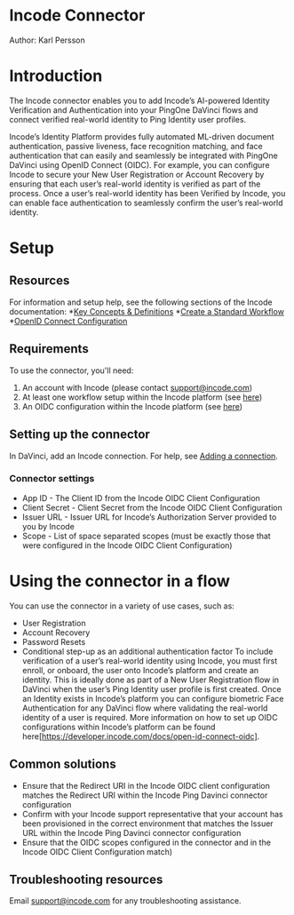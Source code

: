 # Incode Connector

Author: Karl Persson


# Introduction


The Incode connector enables you to add Incode’s AI-powered Identity Verification and Authentication into your PingOne DaVinci flows and connect verified real-world identity to Ping Identity user profiles.
 
Incode’s Identity Platform provides fully automated ML-driven document authentication, passive liveness, face recognition matching, and face authentication that can easily and seamlessly be integrated with PingOne DaVinci using OpenID Connect (OIDC).
For example, you can configure Incode to secure your New User Registration or Account Recovery by ensuring that each user’s real-world identity is verified as part of the process.
Once a user’s real-world identity has been Verified by Incode, you can enable face authentication to seamlessly confirm the user’s real-world identity.

# Setup


## Resources

For information and setup help, see the following sections of the Incode documentation:
*[Key Concepts & Definitions](https://developer.incode.com/docs/key-concepts)
*[Create a Standard Workflow](https://developer.incode.com/docs/create-a-standard-workflow)
*[OpenID Connect Configuration](https://developer.incode.com/docs/open-id-connect-oidc)



## Requirements

To use the connector, you'll need:
 
1. 	An account with Incode (please contact support@incode.com)
2. 	At least one workflow setup within the Incode platform (see [here](https://developer.incode.com/docs/create-a-standard-workflow))
3. 	An OIDC configuration within the Incode platform (see [here](https://developer.incode.com/docs/open-id-connect-oidc))

## Setting up the connector

In DaVinci, add an Incode connection. For help, see [Adding a connection](https://docs.google.com/document/d/1Sc9tD5tn9dl79qOWup0k3eKk5hrNVI8lZPAdm8loeiA/edit#).


### Connector settings

* App ID - The Client ID from the Incode OIDC Client Configuration
* Client Secret - Client Secret from the Incode OIDC Client Configuration
* Issuer URL - Issuer URL for Incode’s Authorization Server provided to you by Incode
* Scope - List of space separated scopes (must be exactly those that were configured in the Incode OIDC Client Configuration)



# Using the connector in a flow

You can use the connector in a variety of use cases, such as:
* User Registration
* Account Recovery
* Password Resets
* Conditional step-up as an additional authentication factor
To include verification of a user’s real-world identity using Incode, you must first enroll, or onboard, the user onto Incode’s platform and create an identity. This is ideally done as part of a New User Registration flow in DaVinci when the user’s Ping Identity user profile is first created. 
Once an Identity exists in Incode’s platform you can configure biometric Face Authentication for any DaVinci flow where validating the real-world identity of a user is required. 
More information on how to set up OIDC configurations within Incode’s platform can be found here[https://developer.incode.com/docs/open-id-connect-oidc].


## Common solutions

* Ensure that the Redirect URI in the Incode OIDC client configuration matches the Redirect URI within the Incode Ping Davinci connector configuration
* Confirm with your Incode support representative that your account has been provisioned in the correct environment that matches the Issuer URL within the Incode Ping Davinci connector configuration
* Ensure that the OIDC scopes configured in the connector and in the Incode OIDC Client Configuration match)
## Troubleshooting resources

Email support@incode.com for any troubleshooting assistance.
